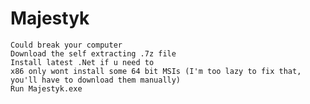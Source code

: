# Majestyk
	Could break your computer 
	Download the self extracting .7z file 
	Install latest .Net if u need to
	x86 only wont install some 64 bit MSIs (I'm too lazy to fix that, you'll have to download them manually)
	Run Majestyk.exe
